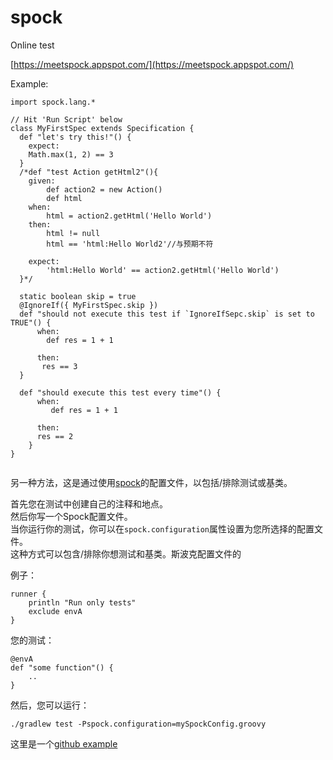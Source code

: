 # spock

Online test

[https://meetspock.appspot.com/](https://meetspock.appspot.com/)

Example:

```text
import spock.lang.*

// Hit 'Run Script' below
class MyFirstSpec extends Specification {
  def "let's try this!"() {
    expect:
    Math.max(1, 2) == 3
  }
  /*def "test Action getHtml2"(){
    given:     
        def action2 = new Action()     
        def html          
    when:     
        html = action2.getHtml('Hello World')          
    then:     
        html != null     
        html == 'html:Hello World2'//与预期不符 
    
    expect:    
        'html:Hello World' == action2.getHtml('Hello World')
  }*/

  static boolean skip = true 
  @IgnoreIf({ MyFirstSpec.skip }) 
  def "should not execute this test if `IgnoreIfSepc.skip` is set to TRUE"() { 
      when: 
        def res = 1 + 1 

      then: 
       res == 3 
  } 

  def "should execute this test every time"() { 
      when: 
         def res = 1 + 1 

      then: 
      res == 2 
    } 
}
​
```



另一种方法，这是通过使用[spock](https://stackoverflow.com/questions/tagged/spock)的配置文件，以包括/排除测试或基类。

首先您在测试中创建自己的注释和地点。   
然后你写一个Spock配置文件。   
当你运行你的测试，你可以在`spock.configuration`属性设置为您所选择的配置文件。   
这种方式可以包含/排除你想测试和基类。斯波克配置文件的

例子：

```text
runner { 
    println "Run only tests" 
    exclude envA 
} 
```

您的测试：

```text
@envA 
def "some function"() { 
    .. 
} 
```

然后，您可以运行：

```text
./gradlew test -Pspock.configuration=mySpockConfig.groovy 
```

这里是一个[github example](https://github.com/roy424/spock-annotations)

